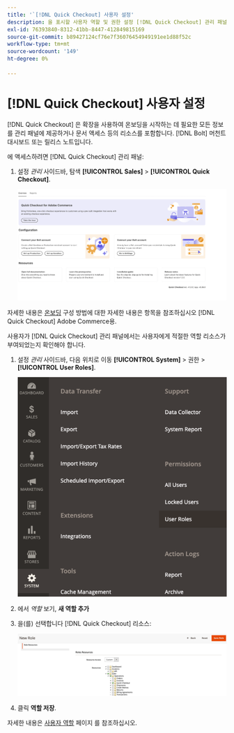 ```yaml
---
title: '`[!DNL Quick Checkout] 사용자 설정'
description: 을 표시할 사용자 역할 및 권한 설정 [!DNL Quick Checkout] 관리 패널.
exl-id: 76393840-8312-41bb-8447-412849815169
source-git-commit: b89427124cf76e7f36076454949191ee1d88f52c
workflow-type: tm+mt
source-wordcount: '149'
ht-degree: 0%

---
```


# [!DNL Quick Checkout] 사용자 설정

[!DNL Quick Checkout] 은 확장을 사용하여 온보딩을 시작하는 데 필요한 모든 정보를 관리 패널에 제공하거나 문서 액세스 등의 리소스를 포함합니다. [!DNL Bolt] 머천트 대시보드 또는 릴리스 노트입니다.

에 액세스하려면 [!DNL Quick Checkout] 관리 패널:

1. 설정 _관리_ 사이드바, 탐색 **[!UICONTROL Sales]** > **[!UICONTROL Quick Checkout]**.

   ![메뉴 빠른 체크아웃](assets/overview-admin-panel.png)

자세한 내용은 [온보딩](../quick-checkout/onboarding.md) 구성 방법에 대한 자세한 내용은 항목을 참조하십시오 [!DNL Quick Checkout] Adobe Commerce용.

사용자가 [!DNL Quick Checkout] 관리 패널에서는 사용자에게 적절한 역할 리소스가 부여되었는지 확인해야 합니다.

1. 설정 _관리_ 사이드바, 다음 위치로 이동 **[!UICONTROL System]** > 권한 > **[!UICONTROL User Roles]**.

   ![사용자 역할](assets/user-roles-small.png)

1. 에서 _역할_ 보기, **새 역할 추가**
1. 을(를) 선택합니다 [!DNL Quick Checkout] 리소스:

   ![빠른 체크아웃 역할 및 권한](assets/role-resource-quick-checkout.png)

1. 클릭 **역할 저장**.

자세한 내용은 [사용자 역할](https://docs.magento.com/user-guide/system/permissions-user-roles.html) 페이지 를 참조하십시오.
